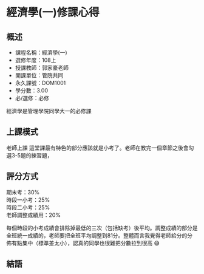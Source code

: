 # 經濟學(一)修課心得
## 概述
- 課程名稱：經濟學(一)
- 選修年度：108上
- 授課教師：郭家豪老師
- 開課單位：管院共同  
- 永久課號：DOM1001
- 學分數：3.00
- 必/選修：必修

經濟學是管理學院同學大一的必修課
## 上課模式
老師上課
這堂課最有特色的部分應該就是小考了。老師在教完一個章節之後會勾選3-5題的練習題，
## 評分方式

期末考：30%<br/>
時段一小考：25%<br/>
時段二小考：25%<br/>
老師調整成績用：20%<br/>

每個時段的小考成績會排除掉最低的三次（包括缺考）後平均。調整成績的部分是全班統一成績的，老師要把全班平均調整到81分。整體而言我覺得老師給分的分佈有點集中（標準差太小），認真的同學也很難把分數拉到很高 😅

## 結語


